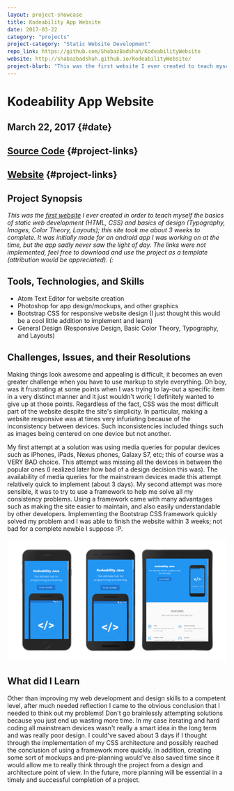 ```yaml
---
layout: project-showcase
title: Kodeability App Website
date: 2017-03-22
category: "projects"
project-category: "Static Website Development"
repo_link: https://github.com/ShabazBadshah/KodeabilityWebsite
website: http://shabazbadshah.github.io/KodeabilityWebsite/
project-blurb: "This was the first website I ever created to teach myself the basics of static web development (HTML, CSS) and basics of design (Typography, Images, Color Theory, Layouts); this site took me about 3 weeks to complete. It was initially made for an android app I was working on at the time, but the app sadly never saw the light of day. The links were not implemented, feel free to download and use the project as a template (attribution would be appreciated). (:"
---
```


# Kodeability App Website

March 22, 2017 {#date}
----

[Source Code](https://github.com/ShabazBadshah/KodeabilityWebsite) {#project-links}
---

[Website](http://shabazbadshah.github.io/KodeabilityWebsite/) {#project-links} 
----

## Project Synopsis

*This was the [first website](http://shabazbadshah.com/KodeabilityWebsite/) I ever created in order to teach myself the basics of static web development (HTML, CSS) and basics of design (Typography, Images, Color Theory, Layouts); this site took me about 3 weeks to complete. It was initially made for an android app I was working on at the time, but the app sadly never saw the light of day. The links were not implemented, feel free to download and use the project as a template (attribution would be appreciated). (:*

## Tools, Technologies, and Skills

- Atom Text Editor for website creation
- Photoshop for app design/mockups, and other graphics
- Bootstrap CSS for responsive website design (I just thought this would be a cool little addition to implement and learn)
- General Design (Responsive Design, Basic Color Theory, Typography, and Layouts)

## Challenges, Issues, and their Resolutions

Making things look awesome and appealing is difficult, it becomes an even greater challenge when you have to use markup to style everything. Oh boy, was it frustrating at some points when I was trying to lay-out a specific item in a very distinct manner and it just wouldn't work; I definitely wanted to give up at those points. Regardless of the fact, CSS was the most difficult part of the website despite the site's simplicity. In particular, making a website responsive was at times very infuriating because of the inconsistency between devices. Such inconsistencies included things such as images being centered on one device but not another.

My first attempt at a solution was using media queries for popular devices such as iPhones, iPads, Nexus phones, Galaxy S7, etc; this of course was a VERY BAD choice. This attempt was missing all the devices in between the popular ones (I realized later how bad of a design decision this was). The availability of media queries for the mainstream devices made this attempt relatively quick to implement (about 3 days). My second attempt was more sensible, it was to try to use a framework to help me solve all my consistency problems. Using a framework came with many advantages such as making the site easier to maintain, and also easily understandable by other developers. Implementing the Bootstrap CSS framework quickly solved my problem and I was able to finish the website within 3 weeks; not bad for a complete newbie I suppose :P.

<div id="center-image-container">
  <img class="override-width" src="/assets/project-assets/kodeability-app-website/mockup_1.png" alt="" srcset=""/>
</div>

## What did I Learn

Other than improving my web development and design skills to a competent level, after much needed reflection I came to the obvious conclusion that I needed to think out my problems! Don't go brainlessly attempting solutions because you just end up wasting more time. In my case iterating and hard coding all mainstream devices wasn't really a smart idea in the long term and was really poor design. I could've saved about 3 days if I thought through the implementation of my CSS architecture and possibly reached the conclusion of using a framework more quickly. In addition, creating some sort of mockups and pre-planning would've also saved time since it would allow me to really think through the project from a design and architecture point of view. In the future, more planning will be essential in a timely and successful completion of a project.